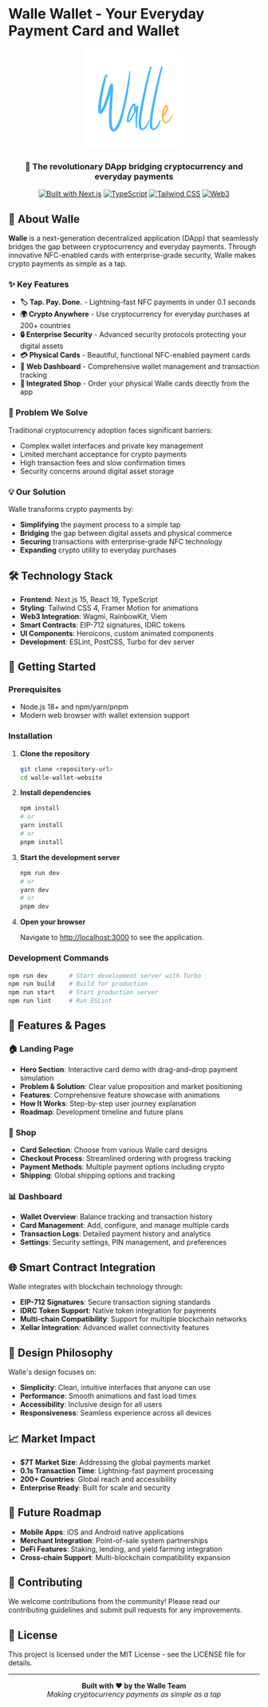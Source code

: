 # Walle Wallet - Your Everyday Payment Card and Wallet

<div align="center">
  <img src="./public/walle_logo.png" alt="Walle Logo" width="200" height="200" />
  
  <h3>🚀 The revolutionary DApp bridging cryptocurrency and everyday payments</h3>
  
  [![Built with Next.js](https://img.shields.io/badge/Built%20with-Next.js-black)](https://nextjs.org/)
  [![TypeScript](https://img.shields.io/badge/TypeScript-007ACC?logo=typescript&logoColor=white)](https://www.typescriptlang.org/)
  [![Tailwind CSS](https://img.shields.io/badge/Tailwind%20CSS-38B2AC?logo=tailwind-css&logoColor=white)](https://tailwindcss.com/)
  [![Web3](https://img.shields.io/badge/Web3-FF6B35?logo=web3.js&logoColor=white)](https://web3js.org/)
</div>

## 🌟 About Walle

**Walle** is a next-generation decentralized application (DApp) that seamlessly bridges the gap between cryptocurrency and everyday payments. Through innovative NFC-enabled cards with enterprise-grade security, Walle makes crypto payments as simple as a tap.

### ✨ Key Features

- **🏷️ Tap. Pay. Done.** - Lightning-fast NFC payments in under 0.1 seconds
- **🌍 Crypto Anywhere** - Use cryptocurrency for everyday purchases at 200+ countries
- **🔒 Enterprise Security** - Advanced security protocols protecting your digital assets
- **💳 Physical Cards** - Beautiful, functional NFC-enabled payment cards
- **📱 Web Dashboard** - Comprehensive wallet management and transaction tracking
- **🛒 Integrated Shop** - Order your physical Walle cards directly from the app

### 🎯 Problem We Solve

Traditional cryptocurrency adoption faces significant barriers:

- Complex wallet interfaces and private key management
- Limited merchant acceptance for crypto payments
- High transaction fees and slow confirmation times
- Security concerns around digital asset storage

### 💡 Our Solution

Walle transforms crypto payments by:

- **Simplifying** the payment process to a simple tap
- **Bridging** the gap between digital assets and physical commerce
- **Securing** transactions with enterprise-grade NFC technology
- **Expanding** crypto utility to everyday purchases

## 🛠️ Technology Stack

- **Frontend**: Next.js 15, React 19, TypeScript
- **Styling**: Tailwind CSS 4, Framer Motion for animations
- **Web3 Integration**: Wagmi, RainbowKit, Viem
- **Smart Contracts**: EIP-712 signatures, IDRC tokens
- **UI Components**: Heroicons, custom animated components
- **Development**: ESLint, PostCSS, Turbo for dev server

## 🚀 Getting Started

### Prerequisites

- Node.js 18+ and npm/yarn/pnpm
- Modern web browser with wallet extension support

### Installation

1. **Clone the repository**

   ```bash
   git clone <repository-url>
   cd walle-wallet-website
   ```

2. **Install dependencies**

   ```bash
   npm install
   # or
   yarn install
   # or
   pnpm install
   ```

3. **Start the development server**

   ```bash
   npm run dev
   # or
   yarn dev
   # or
   pnpm dev
   ```

4. **Open your browser**

   Navigate to [http://localhost:3000](http://localhost:3000) to see the application.

### Development Commands

```bash
npm run dev      # Start development server with Turbo
npm run build    # Build for production
npm run start    # Start production server
npm run lint     # Run ESLint
```

## 📱 Features & Pages

### 🏠 Landing Page

- **Hero Section**: Interactive card demo with drag-and-drop payment simulation
- **Problem & Solution**: Clear value proposition and market positioning
- **Features**: Comprehensive feature showcase with animations
- **How It Works**: Step-by-step user journey explanation
- **Roadmap**: Development timeline and future plans

### 🛒 Shop

- **Card Selection**: Choose from various Walle card designs
- **Checkout Process**: Streamlined ordering with progress tracking
- **Payment Methods**: Multiple payment options including crypto
- **Shipping**: Global shipping options and tracking

### 📊 Dashboard

- **Wallet Overview**: Balance tracking and transaction history
- **Card Management**: Add, configure, and manage multiple cards
- **Transaction Logs**: Detailed payment history and analytics
- **Settings**: Security settings, PIN management, and preferences

## 🌐 Smart Contract Integration

Walle integrates with blockchain technology through:

- **EIP-712 Signatures**: Secure transaction signing standards
- **IDRC Token Support**: Native token integration for payments
- **Multi-chain Compatibility**: Support for multiple blockchain networks
- **Xellar Integration**: Advanced wallet connectivity features

## 🎨 Design Philosophy

Walle's design focuses on:

- **Simplicity**: Clean, intuitive interfaces that anyone can use
- **Performance**: Smooth animations and fast load times
- **Accessibility**: Inclusive design for all users
- **Responsiveness**: Seamless experience across all devices

## 📈 Market Impact

- **$7T Market Size**: Addressing the global payments market
- **0.1s Transaction Time**: Lightning-fast payment processing
- **200+ Countries**: Global reach and accessibility
- **Enterprise Ready**: Built for scale and security

## 🔮 Future Roadmap

- **Mobile Apps**: iOS and Android native applications
- **Merchant Integration**: Point-of-sale system partnerships
- **DeFi Features**: Staking, lending, and yield farming integration
- **Cross-chain Support**: Multi-blockchain compatibility expansion

## 🤝 Contributing

We welcome contributions from the community! Please read our contributing guidelines and submit pull requests for any improvements.

## 📄 License

This project is licensed under the MIT License - see the LICENSE file for details.

---

<div align="center">
  <strong>Built with ❤️ by the Walle Team</strong>
  <br>
  <em>Making cryptocurrency payments as simple as a tap</em>
</div>

